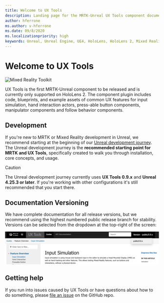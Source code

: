 ```yaml
---
title: Welcome to UX Tools
description: Landing page for the MRTK-Unreal UX Tools component documentation site.
author: hferrone
ms.author: v-hferrone
ms.date: 09/8/2020
ms.localizationpriority: high
keywords: Unreal, Unreal Engine, UE4, HoloLens, HoloLens 2, Mixed Reality, development, MRTK, UXT, UX Tools
---
```


# Welcome to UX Tools

![Mixed Reality Toolkit](Images/MRTK_Unreal_UXT_Banner_Rounded.png)

UX Tools is the first MRTK-Unreal component to be released and is currently only supported on HoloLens 2. The component plugin includes code, blueprints, and example assets of common UX features for input simulation, hand interaction actors, press-able button components, manipulator components and follow behavior components.

## Development 

If you're new to MRTK or Mixed Reality development in Unreal, we recommend starting at the beginning of our [Unreal development journey](https://docs.microsoft.com/windows/mixed-reality/unreal-development-overview). The Unreal development journey is the **recommended starting point for MRTK and UX Tools**, specifically created to walk you through installation, core concepts, and usage. 

> [!CAUTION]
> The Unreal development journey currently uses **UX Tools 0.9.x** and **Unreal 4.25.3 or later**. If you're working with other configurations it's still recommended that you start there.

## Documentation Versioning

We have complete documentation for all release versions, but we recommend using the highest numbered public release branch for stability. Versions can be selected from the dropdown at the top-right of the screen:

![MRTK version reference](../Docs/Images/UXTools-Doc-Versions.png)

## Getting help

If you run into issues caused by UX Tools or have questions about how to do something, please [file an issue](https://github.com/microsoft/MixedReality-UXTools-Unreal/issues/new) on the GitHub repo.